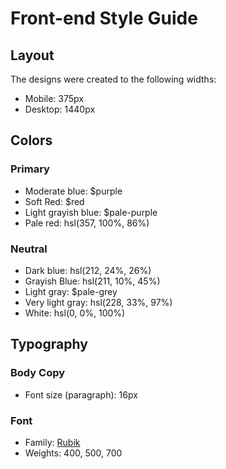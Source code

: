 # Front-end Style Guide

## Layout

The designs were created to the following widths:

- Mobile: 375px
- Desktop: 1440px

## Colors

### Primary

- Moderate blue: $purple
- Soft Red: $red
- Light grayish blue: $pale-purple
- Pale red: hsl(357, 100%, 86%)

### Neutral

- Dark blue: hsl(212, 24%, 26%)
- Grayish Blue: hsl(211, 10%, 45%)
- Light gray: $pale-grey
- Very light gray: hsl(228, 33%, 97%)
- White: hsl(0, 0%, 100%)

## Typography

### Body Copy

- Font size (paragraph): 16px

### Font

- Family: [Rubik](https://fonts.google.com/specimen/Rubik)
- Weights: 400, 500, 700
